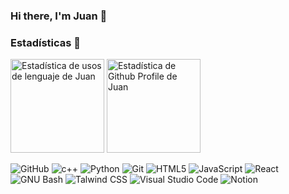 ### Hi there, I'm Juan 👋



### Estadísticas 📢

<p align="left">
  <img src="https://github-readme-stats.vercel.app/api?username=jumahlicons=true&theme=radical" height="150px" alt="Estadística de usos de lenguaje de Juan">
  <img src="https://github-readme-stats.vercel.app/api?hide_title=false&hide_rank=false&show_icons=true&include_all_commits=true&count_private=true&disable_animations=false&theme=dracula&locale=en&hide_border=false&username=jumahl" height="150px" alt="Estadística de Github Profile de Juan">
</p>

<p align="left">
  <img src="https://img.shields.io/static/v1?style=for-the-badge&message=GitHub&color=181717&logo=GitHub&logoColor=FFFFFF&label=" alt="GitHub"> 
  <img src="https://img.shields.io/badge/C%2B%2B-00599C?style=for-the-badge&logo=c%2B%2B&logoColor=white" alt="c++">
  <img src="https://img.shields.io/static/v1?style=for-the-badge&message=Python&color=3776AB&logo=Python&logoColor=FFFFFF&label=" alt="Python">
  <img src="https://img.shields.io/static/v1?style=for-the-badge&message=Git&color=F05032&logo=Git&logoColor=FFFFFF&label=" alt="Git">
  <img src="https://img.shields.io/static/v1?style=for-the-badge&message=HTML5&color=E34F26&logo=HTML5&label=&logoColor=FFFFFF" alt="HTML5"> 
  <img src="https://img.shields.io/static/v1?style=for-the-badge&message=JavaScript&color=222222&logo=JavaScript&logoColor=F7DF1E&label=" alt="JavaScript"> 
  <img src="https://img.shields.io/static/v1?style=for-the-badge&message=React&color=222222&logo=React&logoColor=61DAFB&label=" alt="React">   
  <img src="https://img.shields.io/static/v1?style=for-the-badge&message=GNU+Bash&color=4EAA25&logo=GNU+Bash&logoColor=FFFFFF&label=" alt="GNU Bash">    
  <img src="https://img.shields.io/static/v1?style=for-the-badge&message=Tailwind+CSS&color=222222&logo=Tailwind+CSS&logoColor=06B6D4&label=" alt="Talwind CSS">
  <img src="https://img.shields.io/static/v1?style=for-the-badge&message=Visual+Studio+Code&color=007ACC&logo=Visual+Studio+Code&logoColor=FFFFFF&label=" alt="Visual Studio Code"> 
  <img src="https://img.shields.io/badge/Notion-000000?style=for-the-badge&logo=notion&logoColor=white" alt="Notion">
  
</p>  

